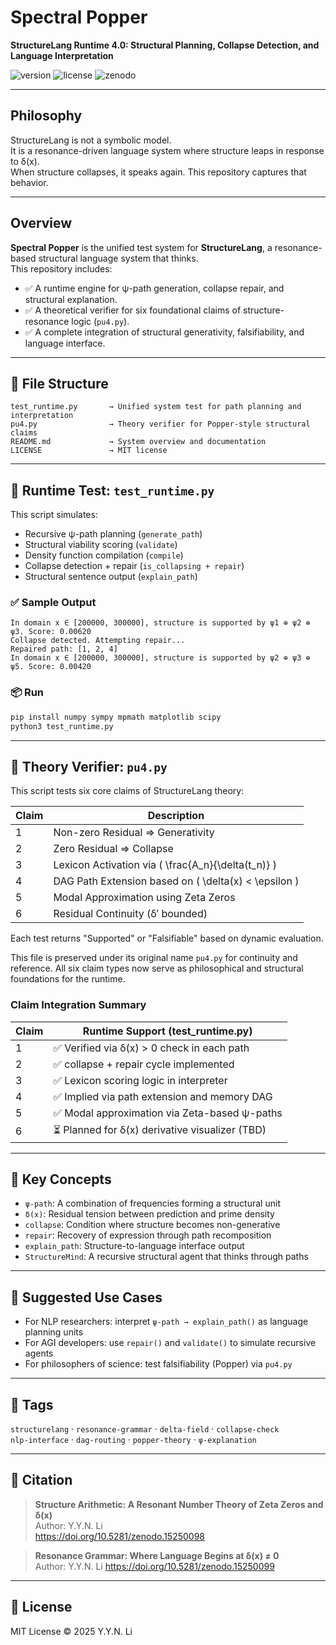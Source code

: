 # Spectral Popper

**StructureLang Runtime 4.0: Structural Planning, Collapse Detection, and Language Interpretation**

![version](https://img.shields.io/badge/version-v1.0.0-blue)
![license](https://img.shields.io/badge/license-MIT-green)
![zenodo](https://img.shields.io/badge/doi-10.5281%2Fzenodo.15241841-orange)

---

## Philosophy

StructureLang is not a symbolic model.  
It is a resonance-driven language system where structure leaps in response to δ(x).  
When structure collapses, it speaks again. This repository captures that behavior.

---

## Overview

**Spectral Popper** is the unified test system for **StructureLang**, a resonance-based structural language system that thinks.  
This repository includes:

- ✅ A runtime engine for ψ-path generation, collapse repair, and structural explanation.
- ✅ A theoretical verifier for six foundational claims of structure-resonance logic (`pu4.py`).
- ✅ A complete integration of structural generativity, falsifiability, and language interface.

---

## 🔧 File Structure

```text
test_runtime.py       → Unified system test for path planning and interpretation
pu4.py                → Theory verifier for Popper-style structural claims
README.md             → System overview and documentation
LICENSE               → MIT license
```

---

## 🔁 Runtime Test: `test_runtime.py`

This script simulates:

- Recursive ψ-path planning (`generate_path`)
- Structural viability scoring (`validate`)
- Density function compilation (`compile`)
- Collapse detection + repair (`is_collapsing + repair`)
- Structural sentence output (`explain_path`)

### ✅ Sample Output

```text
In domain x ∈ [200000, 300000], structure is supported by ψ1 ⊕ ψ2 ⊕ ψ3. Score: 0.00620
Collapse detected. Attempting repair...
Repaired path: [1, 2, 4]
In domain x ∈ [200000, 300000], structure is supported by ψ2 ⊕ ψ3 ⊕ ψ5. Score: 0.00420
```

### 📦 Run

```bash
pip install numpy sympy mpmath matplotlib scipy
python3 test_runtime.py
```

---

## 📐 Theory Verifier: `pu4.py`

This script tests six core claims of StructureLang theory:

| Claim | Description |
|-------|-------------|
| 1 | Non-zero Residual ⇒ Generativity |
| 2 | Zero Residual ⇒ Collapse |
| 3 | Lexicon Activation via \( \frac{A_n}{\delta(t_n)} \) |
| 4 | DAG Path Extension based on \( \delta(x) < \epsilon \) |
| 5 | Modal Approximation using Zeta Zeros |
| 6 | Residual Continuity (δ′ bounded) |

Each test returns "Supported" or "Falsifiable" based on dynamic evaluation.

This file is preserved under its original name `pu4.py` for continuity and reference. All six claim types now serve as philosophical and structural foundations for the runtime.

### Claim Integration Summary

| Claim | Runtime Support (test_runtime.py) |
|-------|------------------------------------|
| 1     | ✅ Verified via δ(x) > 0 check in each path |
| 2     | ✅ collapse + repair cycle implemented |
| 3     | ✅ Lexicon scoring logic in interpreter |
| 4     | ✅ Implied via path extension and memory DAG |
| 5     | ✅ Modal approximation via Zeta-based ψ-paths |
| 6     | ⏳ Planned for δ(x) derivative visualizer (TBD) |

---

## 🧠 Key Concepts

- `ψ-path`: A combination of frequencies forming a structural unit  
- `δ(x)`: Residual tension between prediction and prime density  
- `collapse`: Condition where structure becomes non-generative  
- `repair`: Recovery of expression through path recomposition  
- `explain_path`: Structure-to-language interface output  
- `StructureMind`: A recursive structural agent that thinks through paths

---

## 🧠 Suggested Use Cases

- For NLP researchers: interpret `ψ-path → explain_path()` as language planning units
- For AGI developers: use `repair()` and `validate()` to simulate recursive agents
- For philosophers of science: test falsifiability (Popper) via `pu4.py`

---

## 🧩 Tags

`structurelang` · `resonance-grammar` · `delta-field` · `collapse-check`  
`nlp-interface` · `dag-routing` · `popper-theory` · `ψ-explanation`

---

## 📄 Citation

> **Structure Arithmetic: A Resonant Number Theory of Zeta Zeros and δ(x)**  
> Author: Y.Y.N. Li  
> https://doi.org/10.5281/zenodo.15250098

> **Resonance Grammar: Where Language Begins at δ(x) ≠ 0**  
> Author: Y.Y.N. Li 
> https://doi.org/10.5281/zenodo.15250099
---

## 📜 License

MIT License © 2025 Y.Y.N. Li
